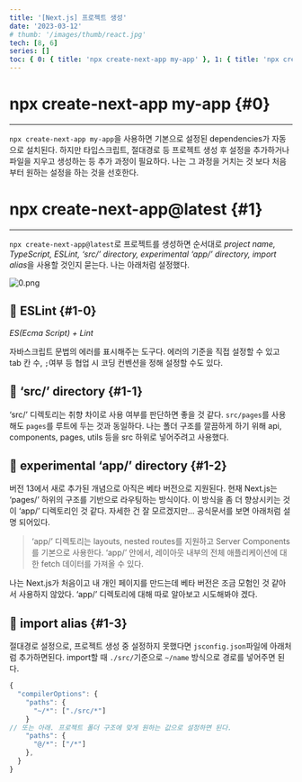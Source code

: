 ```yaml
---
title: '[Next.js] 프로젝트 생성'
date: '2023-03-12'
# thumb: '/images/thumb/react.jpg'
tech: [8, 6]
series: []
toc: { 0: { title: 'npx create-next-app my-app' }, 1: { title: 'npx create-next-app@latest', item: ['🔎 ESLint', '🔎 ‘src/’ directory', '🔎 experimental ‘app/’ directory', '🔎 import alias'] } }
---
```


# npx create-next-app my-app {#0}

---

`npx create-next-app my-app`을 사용하면 기본으로 설정된 dependencies가 자동으로 설치된다. 하지만 타입스크립트, 절대경로 등 프로젝트 생성 후 설정을 추가하거나 파일을 지우고 생성하는 등 추가 과정이 필요하다. 나는 그 과정을 거치는 것 보다 처음부터 원하는 설정을 하는 것을 선호한다.

# npx create-next-app@latest {#1}

---

`npx create-next-app@latest`로 프로젝트를 생성하면 순서대로 *project name, TypeScript, ESLint, ‘src/’ directory, experimental ‘app/’ directory, import alias*을 사용할 것인지 묻는다. 나는 아래처럼 설정했다.

![0.png](/images/blog/230300/0.png)

## 🔎 ESLint {#1-0}

_ES(Ecma Script) + Lint_

자바스크립트 문법의 에러를 표시해주는 도구다. 에러의 기준을 직접 설정할 수 있고 tab 칸 수, `;`여부 등 협업 시 코딩 컨벤션을 정해 설정할 수도 있다.

## 🔎 ‘src/’ directory {#1-1}

‘src/’ 디렉토리는 취향 차이로 사용 여부를 판단하면 좋을 것 같다. `src/pages`를 사용해도 `pages`를 루트에 두는 것과 동일하다. 나는 폴더 구조를 깔끔하게 하기 위해 api, components, pages, utils 등을 src 하위로 넣어주려고 사용했다.

## 🔎 experimental ‘app/’ directory {#1-2}

버전 13에서 새로 추가된 개념으로 아직은 베타 버전으로 지원된다. 현재 Next.js는 ‘pages/’ 하위의 구조를 기반으로 라우팅하는 방식이다. 이 방식을 좀 더 향상시키는 것이 ‘app/’ 디렉토리인 것 같다. 자세한 건 잘 모르겠지만… 공식문서를 보면 아래처럼 설명 되어있다.

> ‘app/’ 디렉토리는 layouts, nested routes를 지원하고 Server Components를 기본으로 사용한다. ‘app/’ 안에서, 레이아웃 내부의 전체 애플리케이션에 대한 fetch 데이터를 가져올 수 있다.

나는 Next.js가 처음이고 내 개인 페이지를 만드는데 베타 버전은 조금 모험인 것 같아서 사용하지 않았다. ‘app/’ 디렉토리에 대해 따로 알아보고 시도해봐야 겠다.

## 🔎 import alias {#1-3}

절대경로 설정으로, 프로젝트 생성 중 설정하지 못했다면 `jsconfig.json`파일에 아래처럼 추가하면된다. import할 때 `./src/`기준으로 `~/name` 방식으로 경로를 넣어주면 된다.

```jsx
{
  "compilerOptions": {
    "paths": {
      "~/*": ["./src/*"]
    }
// 또는 아래. 프로젝트 폴더 구조에 맞게 원하는 값으로 설정하면 된다.
    "paths": {
      "@/*": ["/*"]
    },
  }
}
```
